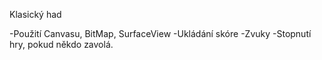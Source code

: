 Klasický had

-Použití Canvasu, BitMap, SurfaceView
-Ukládání skóre 
-Zvuky
-Stopnutí hry, pokud někdo zavolá. 
